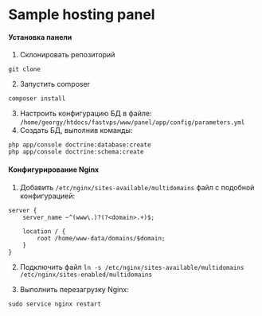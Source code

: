 
# Sample hosting panel

#### Установка панели

1. Склонировать репозиторий
```
git clone 
```
2. Запустить composer
```
composer install
```
3. Настроить конфигурацию БД в файле:
```/home/georgy/htdocs/fastvps/www/panel/app/config/parameters.yml```
4. Создать БД, выполнив команды:
```
php app/console doctrine:database:create
php app/console doctrine:schema:create
```

#### Конфигурирование Nginx
1. Добавить ```/etc/nginx/sites-available/multidomains``` файл с подобной конфигурацией:
```
server {
    server_name ~^(www\.)?(?<domain>.+)$;

    location / {
        root /home/www-data/domains/$domain;
    }
}
```

2. Подключить файл ```ln -s /etc/nginx/sites-available/multidomains /etc/nginx/sites-enabled/multidomains```

3. Выполнить перезагрузку Nginx:
```
sudo service nginx restart
```